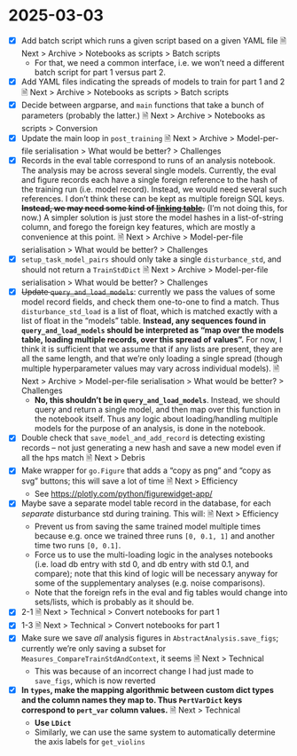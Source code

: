 
# 2025-03-03

- [x] Add batch script which runs a given script based on a given YAML file  🗎 Next > Archive > Notebooks as scripts > Batch scripts
	- For that, we need a common interface, i.e. we won’t need a different batch script for part 1 versus part 2.
- [x] Add YAML files indicating the spreads of models to train for part 1 and 2 🗎 Next > Archive > Notebooks as scripts > Batch scripts
- [x] Decide between argparse, and `main` functions that take a bunch of parameters (probably the latter.) 🗎 Next > Archive > Notebooks as scripts > Conversion
- [x] Update the main loop in `post_training` 🗎 Next > Archive > Model-per-file serialisation > What would be better? > Challenges
- [x] Records in the eval table correspond to runs of an analysis notebook. The analysis may be across several single models. Currently, the eval and figure records each have a single foreign reference to the hash of the training run (i.e. model record). Instead, we would need several such references. I don’t think these can be kept as multiple foreign SQL keys. ~~**Instead, we may need some kind of [linking table](https://stackoverflow.com/a/20572207).**~~ (I’m not doing this, for now.) A simpler solution is just store the model hashes in a list-of-string column, and forego the foreign key features, which are mostly a convenience at this point. 🗎 Next > Archive > Model-per-file serialisation > What would be better? > Challenges
- [x] `setup_task_model_pairs` should only take a single `disturbance_std`, and should not return a `TrainStdDict` 🗎 Next > Archive > Model-per-file serialisation > What would be better? > Challenges
- [x] ~~Update `query_and_load_models`~~: currently we pass the values of some model record fields, and check them one-to-one to find a match. Thus `disturbance_std_load` is a list of float, which is matched exactly with a list of float in the “models” table. **Instead, any sequences found in `query_and_load_models` should be interpreted as “map over the models table, loading multiple records, over this spread of values”.** For now, I think it is sufficient that we assume that if any lists are present, they are all the same length, and that we’re only loading a single spread (though multiple hyperparameter values may vary across individual models).  🗎 Next > Archive > Model-per-file serialisation > What would be better? > Challenges
	- **No, this shouldn’t be in `query_and_load_models`**. Instead, we should query and return a single model, and then map over this function in the notebook itself. Thus any logic about loading/handling multiple models for the purpose of an analysis, is done in the notebook.
- [x] Double check that `save_model_and_add_record` is detecting existing records – not just generating a new hash and save a new model even if all the hps match 🗎 Next > Debris
- [x] Make wrapper for `go.Figure` that adds a “copy as png” and “copy as svg” buttons; this will save a lot of time 🗎 Next > Efficiency
	- See https://plotly.com/python/figurewidget-app/
- [x] Maybe save a separate model table record in the database, for each *separate* disturbance std during training. This will: 🗎 Next > Efficiency
	- Prevent us from saving the same trained model multiple times because e.g. once we trained three runs `[0, 0.1, 1]` and another time two runs `[0, 0.1]`.
	- Force us to use the multi-loading logic in the analyses notebooks (i.e. load db entry with std 0, and db entry with std 0.1, and compare); note that this kind of logic will be necessary anyway for some of the supplementary analyses (e.g. noise comparisons).
	- Note that the foreign refs in the eval and fig tables would change into sets/lists, which is probably as it should be.
- [x] 2-1 🗎 Next > Technical > Convert notebooks for part 1
- [x] 1-3 🗎 Next > Technical > Convert notebooks for part 1
- [x] Make sure we save *all* analysis figures in `AbstractAnalysis.save_figs`; currently we’re only saving a subset for `Measures_CompareTrainStdAndContext`, it seems 🗎 Next > Technical
	- This was because of an incorrect change I had just made to `save_figs`, which is now reverted
- [x] **In `types`, make the mapping algorithmic between custom dict types and the column names they map to. Thus `PertVarDict` keys correspond to `pert_var` column values.** 🗎 Next > Technical
	- **Use `LDict`**
	- Similarly, we can use the same system to automatically determine the axis labels for `get_violins`
